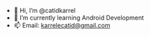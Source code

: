 - 👋 Hi, I’m @catidkarrel
- 🌱 I’m currently learning Android Development
- 📫 Email: karrelecatid@gmail.com

<!---
catidkarrel/catidkarrel is a ✨ special ✨ repository because its `README.md` (this file) appears on your GitHub profile.
You can click the Preview link to take a look at your changes.
--->
